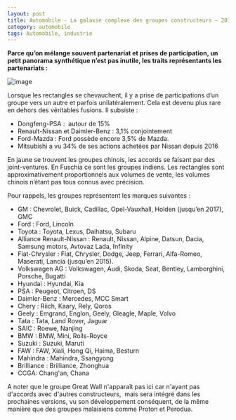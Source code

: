```yaml
---
layout: post
title: Automobile - La galaxie complexe des groupes constructeurs – 2016
category: automobile
tags: Automobile, industrie
---
```

**Parce qu’on mélange souvent partenariat et prises de participation, un petit panorama synthétique n’est pas inutile, les traits représentants les partenariats :**

![image](https://filedn.eu/llqi9IBxlYouGRXYG2xlROb/img/2016/groupesauto20161.jpg)

Lorsque les rectangles se chevauchent, il y a prise de participations d’un groupe vers un autre et parfois unilatéralement. Cela est devenu plus rare en dehors des véritables fusions. Il subsiste :

* Dongfeng-PSA :  autour de 15%
* Renault-Nissan et Daimler-Benz : 3,1% conjointement
* Ford-Mazda : Ford possède encore 3,5% de Mazda.
* Mitsubishi a vu 34% de ses actions achetées par Nissan depuis 2016

En jaune se trouvent les groupes chinois, les accords se faisant par des joint-ventures. En Fuschia ce sont les groupes indiens. Les rectangles sont approximativement proportionnels aux volumes de vente, les volumes chinois n’étant pas tous connus avec précision.

Pour rappels, les groupes représentent les marques suivantes :

* GM : Chevrolet, Buick, Cadillac, Opel-Vauxhall, Holden (jusqu’en 2017), GMC
* Ford : Ford, Lincoln
* Toyota : Toyota, Lexus, Daihatsu, Subaru
* Alliance Renault-Nissan : Renault, Nissan, Alpine, Datsun, Dacia, Samsung motors, Avtovaz Lada, Infinity
* Fiat-Chrysler : Fiat, Chrysler, Dodge, Jeep, Ferrari, Alfa-Romeo, Maserati, Lancia (jusqu’en 2015).
* Volkswagen AG : Volkswagen, Audi, Skoda, Seat, Bentley, Lamborghini, Porsche, Bugatti
* Hyundai : Hyundai, Kia
* PSA : Peugeot, Citroen, DS
* Daimler-Benz : Mercedes, MCC Smart
* Chery : Riich, Kaary, Rely, Qoros
* Geely : Emgrand, Englon, Geely, Gleagle, Maple, Volvo
* Tata : Tata, Land Rover, Jaguar
* SAIC : Roewe, Nanjing
* BMW : BMW, Mini, Rolls-Royce
* Suzuki : Suzuki, Maruti
* FAW : FAW, Xiali, Hong Qi, Haima, Besturn
* Mahindra : Mahindra, Ssangyong
* Brilliance : Brilliance, Zhonghua
* CCGA: Chang'an, Chana

A noter que le groupe Great Wall n'apparaît pas ici car n'ayant pas d'accords avec d'autres constructeurs,  mais sera intégré dans les prochaines versions, vu son développement conséquent, de la même manière que des groupes malaisiens comme Proton et Perodua.

